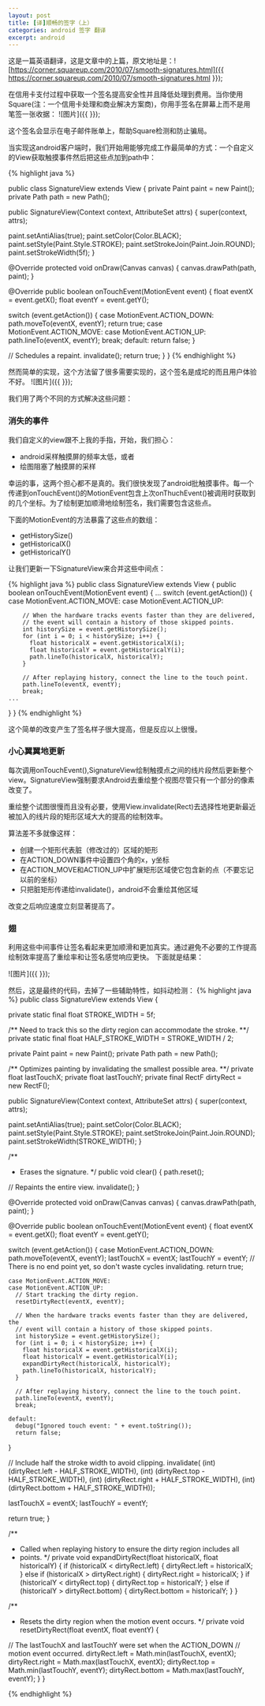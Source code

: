 ```yaml
---
layout: post
title: [译]顺畅的签字（上）
categories: android 签字 翻译
excerpt: android
---
```


这是一篇英语翻译，这是文章中的上篇，原文地址是：![https://corner.squareup.com/2010/07/smooth-signatures.html]({{ https://corner.squareup.com/2010/07/smooth-signatures.html }});

在信用卡支付过程中获取一个签名提高安全性并且降低处理到费用。当你使用Square(注：一个信用卡处理和商业解决方案商)，你用手签名在屏幕上而不是用笔签一张收据：
  ![图片]({{  }});

这个签名会显示在电子邮件账单上，帮助Square检测和防止骗局。

当实现这android客户端时，我们开始用能够完成工作最简单的方式：一个自定义的View获取触摸事件然后把这些点加到path中：

 {% highlight java %}

 public class SignatureView extends View {
 private Paint paint = new Paint();
 private Path path = new Path();

 public SignatureView(Context context, AttributeSet attrs) {
   super(context, attrs);

   paint.setAntiAlias(true);
   paint.setColor(Color.BLACK);
   paint.setStyle(Paint.Style.STROKE);
   paint.setStrokeJoin(Paint.Join.ROUND);
   paint.setStrokeWidth(5f);
 }

 @Override
 protected void onDraw(Canvas canvas) {
   canvas.drawPath(path, paint);
 }

@Override
 public boolean onTouchEvent(MotionEvent event) {
   float eventX = event.getX();
   float eventY = event.getY();

   switch (event.getAction()) {
     case MotionEvent.ACTION_DOWN:
       path.moveTo(eventX, eventY);
       return true;
     case MotionEvent.ACTION_MOVE:
     case MotionEvent.ACTION_UP:
       path.lineTo(eventX, eventY);
       break;
     default:
       return false;
   }

   // Schedules a repaint.
   invalidate();
   return true;
 }
}
 {% endhighlight %}

 然而简单的实现，这个方法留了很多需要实现的，这个签名是成坨的而且用户体验不好。
    ![图片]({{  }});

我们用了两个不同的方式解决这些问题：
  <h3>消失的事件</h3>
  我们自定义的view跟不上我的手指，开始，我们担心：
    <ul>
      <li>android采样触摸屏的频率太低，或者</li>
      <li>绘图阻塞了触摸屏的采样</li>
    </ul>
幸运的事，这两个担心都不是真的。我们很快发现了android批触摸事件。每一个传递到onTouchEvent()的MotionEvent包含上次onThuchEvent()被调用时获取到的几个坐标。为了绘制更加顺滑地绘制签名，我们需要包含这些点。

下面的MotionEvent的方法暴露了这些点的数组：
  <ul>
    <li>getHistorySize()</li>
    <li>getHistoricalX()</li>
    <li>getHistoricalY()</li>
  </ul>

让我们更新一下SignatureView来合并这些中间点：

 {% highlight java %}
 public class SignatureView extends View {
  public boolean onTouchEvent(MotionEvent event) {
    ...
    switch (event.getAction()) {
      case MotionEvent.ACTION_MOVE:
      case MotionEvent.ACTION_UP:

        // When the hardware tracks events faster than they are delivered,
        // the event will contain a history of those skipped points.
        int historySize = event.getHistorySize();
        for (int i = 0; i < historySize; i++) {
          float historicalX = event.getHistoricalX(i);
          float historicalY = event.getHistoricalY(i);
          path.lineTo(historicalX, historicalY);
        }

        // After replaying history, connect the line to the touch point.
        path.lineTo(eventX, eventY);
        break;
    ...
  }
}
 {% endhighlight %}

 这个简单的改变产生了签名样子很大提高，但是反应以上很慢。

 <h3>小心翼翼地更新</h3>

 每次调用onTouchEvent(),SignatureView绘制触摸点之间的线片段然后更新整个view。SignatureView强制要求Android去重绘整个视图尽管只有一个部分的像素改变了。

 重绘整个试图很慢而且没有必要，使用View.invalidate(Rect)去选择性地更新最近被加入的线片段的矩形区域大大的提高的绘制效率。

 算法差不多就像这样：
  <ul>
    <li>创建一个矩形代表脏（修改过的）区域的矩形</li>
    <li>在ACTION_DOWN事件中设置四个角的x，y坐标</li>
    <li>在ACTION_MOVE和ACTION_UP中扩展矩形区域使它包含新的点（不要忘记以前的坐标）</li>
    <li>只把脏矩形传递给invalidate()，android不会重绘其他区域</li>
  </ul>
改变之后响应速度立刻显著提高了。

<h3>翅</h3>

利用这些中间事件让签名看起来更加顺滑和更加真实。通过避免不必要的工作提高绘制效率提高了重绘率和让签名感觉响应更快。
下面就是结果：

![图片]({{ }});

然后，这是最终的代码，去掉了一些辅助特性，如抖动检测：
{% highlight java %}
public class SignatureView extends View {

private static final float STROKE_WIDTH = 5f;

/** Need to track this so the dirty region can accommodate the stroke. **/
private static final float HALF_STROKE_WIDTH = STROKE_WIDTH / 2;

private Paint paint = new Paint();
private Path path = new Path();

/**
 Optimizes painting by invalidating the smallest possible area.
 **/
private float lastTouchX;
private float lastTouchY;
private final RectF dirtyRect = new RectF();

public SignatureView(Context context, AttributeSet attrs) {
  super(context, attrs);

  paint.setAntiAlias(true);
  paint.setColor(Color.BLACK);
  paint.setStyle(Paint.Style.STROKE);
  paint.setStrokeJoin(Paint.Join.ROUND);
  paint.setStrokeWidth(STROKE_WIDTH);
}

/**
 * Erases the signature.
 */
public void clear() {
  path.reset();

  // Repaints the entire view.
  invalidate();
}

@Override
protected void onDraw(Canvas canvas) {
  canvas.drawPath(path, paint);
}

@Override
public boolean onTouchEvent(MotionEvent event) {
  float eventX = event.getX();
  float eventY = event.getY();

  switch (event.getAction()) {
    case MotionEvent.ACTION_DOWN:
      path.moveTo(eventX, eventY);
      lastTouchX = eventX;
      lastTouchY = eventY;
      // There is no end point yet, so don't waste cycles invalidating.
      return true;

    case MotionEvent.ACTION_MOVE:
    case MotionEvent.ACTION_UP:
      // Start tracking the dirty region.
      resetDirtyRect(eventX, eventY);

      // When the hardware tracks events faster than they are delivered, the
      // event will contain a history of those skipped points.
      int historySize = event.getHistorySize();
      for (int i = 0; i < historySize; i++) {
        float historicalX = event.getHistoricalX(i);
        float historicalY = event.getHistoricalY(i);
        expandDirtyRect(historicalX, historicalY);
        path.lineTo(historicalX, historicalY);
      }

      // After replaying history, connect the line to the touch point.
      path.lineTo(eventX, eventY);
      break;

    default:
      debug("Ignored touch event: " + event.toString());
      return false;
  }

  // Include half the stroke width to avoid clipping.
  invalidate(
      (int) (dirtyRect.left - HALF_STROKE_WIDTH),
      (int) (dirtyRect.top - HALF_STROKE_WIDTH),
      (int) (dirtyRect.right + HALF_STROKE_WIDTH),
      (int) (dirtyRect.bottom + HALF_STROKE_WIDTH));

  lastTouchX = eventX;
  lastTouchY = eventY;

  return true;
}

/**
 * Called when replaying history to ensure the dirty region includes all
 * points.
 */
private void expandDirtyRect(float historicalX, float historicalY) {
  if (historicalX < dirtyRect.left) {
    dirtyRect.left = historicalX;
  } else if (historicalX > dirtyRect.right) {
    dirtyRect.right = historicalX;
  }
  if (historicalY < dirtyRect.top) {
    dirtyRect.top = historicalY;
  } else if (historicalY > dirtyRect.bottom) {
    dirtyRect.bottom = historicalY;
  }
}

/**
 * Resets the dirty region when the motion event occurs.
 */
private void resetDirtyRect(float eventX, float eventY) {

  // The lastTouchX and lastTouchY were set when the ACTION_DOWN
  // motion event occurred.
  dirtyRect.left = Math.min(lastTouchX, eventX);
  dirtyRect.right = Math.max(lastTouchX, eventX);
  dirtyRect.top = Math.min(lastTouchY, eventY);
  dirtyRect.bottom = Math.max(lastTouchY, eventY);
}
}

{% endhighlight %}
